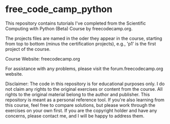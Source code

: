 # free_code_camp_python 

This repository contains tutorials I've completed from the Scientific Computing with Python (Beta) Course by freecodecamp.org.

The projects files are named in the oder they appear in the course, starting from top to bottom (minus the certification projects), e.g., 'p1' is the first project of the course.

Course Website: freecodecamp.org

For assistance with any problems, please visit the forum.freecodecamp.org website.

Disclaimer: The code in this repository is for educational purposes only. I do not claim any rights to the original exercises or content from the course. All rights to the original material belong to the author and publisher. This repository is meant as a personal reference tool. If you're also learning from this course, feel free to compare solutions, but please work through the exercises on your own first. If you are the copyright holder and have any concerns, please contact me, and I will be happy to address them.
